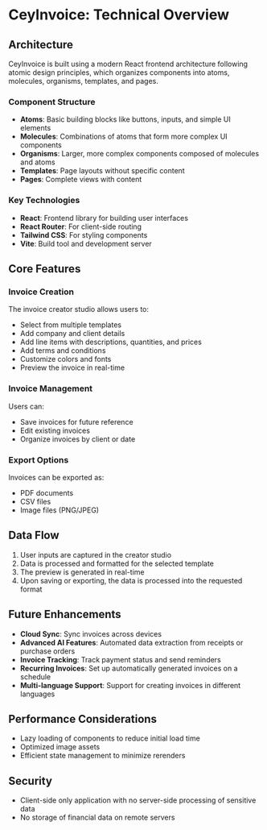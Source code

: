 # CeyInvoice: Technical Overview

## Architecture

CeyInvoice is built using a modern React frontend architecture following atomic design principles, which organizes components into atoms, molecules, organisms, templates, and pages.

### Component Structure

- **Atoms**: Basic building blocks like buttons, inputs, and simple UI elements
- **Molecules**: Combinations of atoms that form more complex UI components
- **Organisms**: Larger, more complex components composed of molecules and atoms
- **Templates**: Page layouts without specific content
- **Pages**: Complete views with content

### Key Technologies

- **React**: Frontend library for building user interfaces
- **React Router**: For client-side routing
- **Tailwind CSS**: For styling components
- **Vite**: Build tool and development server

## Core Features

### Invoice Creation

The invoice creator studio allows users to:
- Select from multiple templates
- Add company and client details
- Add line items with descriptions, quantities, and prices
- Add terms and conditions
- Customize colors and fonts
- Preview the invoice in real-time

### Invoice Management

Users can:
- Save invoices for future reference
- Edit existing invoices
- Organize invoices by client or date

### Export Options

Invoices can be exported as:
- PDF documents
- CSV files
- Image files (PNG/JPEG)

## Data Flow

1. User inputs are captured in the creator studio
2. Data is processed and formatted for the selected template
3. The preview is generated in real-time
4. Upon saving or exporting, the data is processed into the requested format

## Future Enhancements

- **Cloud Sync**: Sync invoices across devices
- **Advanced AI Features**: Automated data extraction from receipts or purchase orders
- **Invoice Tracking**: Track payment status and send reminders
- **Recurring Invoices**: Set up automatically generated invoices on a schedule
- **Multi-language Support**: Support for creating invoices in different languages

## Performance Considerations

- Lazy loading of components to reduce initial load time
- Optimized image assets
- Efficient state management to minimize rerenders

## Security

- Client-side only application with no server-side processing of sensitive data
- No storage of financial data on remote servers 